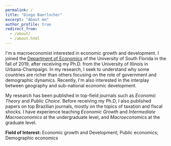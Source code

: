 ```yaml
---
permalink: /
title: "Diogo Baerlocher"
excerpt: "About me"
author_profile: true
redirect_from: 
  - /about/
  - /about.html
---
```


I'm a macroeconomist interested in economic growth and development. I joined the [Department of Economics](https://www.usf.edu/arts-sciences/departments/economics/) of the University of South Florida in the fall of 2019, after receiving my Ph.D. from the University of Illinois in Urbana-Champaign. In my research, I seek to understand why some countries are richer than others focusing on the role of government and demographic dynamics. Recently, I'm also interested in the interplay between geography and sub-national economic development.

My research has been published in top-field journals such as _Economic Theory_ and _Public Choice_. Before receiving my Ph.D, I also published papers on top Brazilian journals, mostly on the topics of taxation and fiscal shocks. I have experience teaching _Economic Growth_ and _Intermediate Macroeconomics_ at the undergraduate level, and _Macroeconomics_ at the graduate level.

**Field of Interest:** Economic growth and Development; Public economics; Demographic economics
